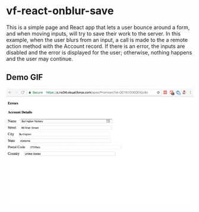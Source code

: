 # vf-react-onblur-save

This is a simple page and React app that lets a user bounce around a form, and when moving inputs, will try to save their work to the server. In this example, when the user blurs from an input, a call is made to the a remote action method with the Account record. If there is an error, the inputs are disabled and the error is displayed for the user; otherwise, nothing happens and the user may continue.

## Demo GIF
![demo gif](demo.gif)